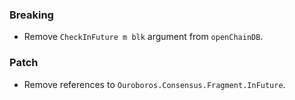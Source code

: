 ### Breaking

- Remove `CheckInFuture m blk` argument from `openChainDB`.

### Patch

- Remove references to `Ouroboros.Consensus.Fragment.InFuture`.
